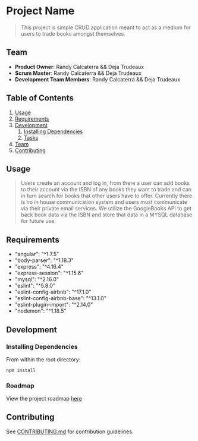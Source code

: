 # Project Name

> This project is simple CRUD application meant to act as a medium for users to trade books amongst themselves. 

## Team

  - __Product Owner__: Randy Calcaterra && Deja Trudeaux
  - __Scrum Master__: Randy Calcaterra && Deja Trudeaux
  - __Development Team Members__: Randy Calcaterra && Deja Trudeaux

## Table of Contents

1. [Usage](#Usage)
1. [Requirements](#requirements)
1. [Development](#development)
    1. [Installing Dependencies](#installing-dependencies)
    1. [Tasks](#tasks)
1. [Team](#team)
1. [Contributing](#contributing)

## Usage

> Users create an account and log in, from there a user can add books to their account via the ISBN of any books they want to trade and can in turn search for books that other users have to offer. Currently there is no in house communication system and users must communicate via their private email services. We utilize the GoogleBooks API to get back book data via the ISBN and store that data in a MYSQL database for future use.

## Requirements

- "angular": "^1.7.5"
- "body-parser": "^1.18.3" 
- "express": "^4.16.4"
- "express-session": "^1.15.6"
- "mysql": "^2.16.0"
- "eslint": "^5.8.0"
- "eslint-config-airbnb": "^17.1.0"
- "eslint-config-airbnb-base": "^13.1.0"
- "eslint-plugin-import": "^2.14.0"
- "nodemon": "^1.18.5"


## Development

### Installing Dependencies

From within the root directory:

```sh
npm install
```

### Roadmap

View the project roadmap [here](https://github.com/503LaserWolf/GreenField/issues)


## Contributing

See [CONTRIBUTING.md](CONTRIBUTING.md) for contribution guidelines.
